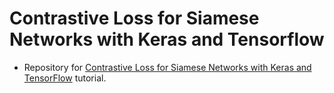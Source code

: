 # Contrastive Loss for Siamese Networks with Keras and Tensorflow
- Repository for [Contrastive Loss for Siamese Networks with Keras and TensorFlow](https://www.pyimagesearch.com/2021/01/18/contrastive-loss-for-siamese-networks-with-keras-and-tensorflow/) tutorial.
